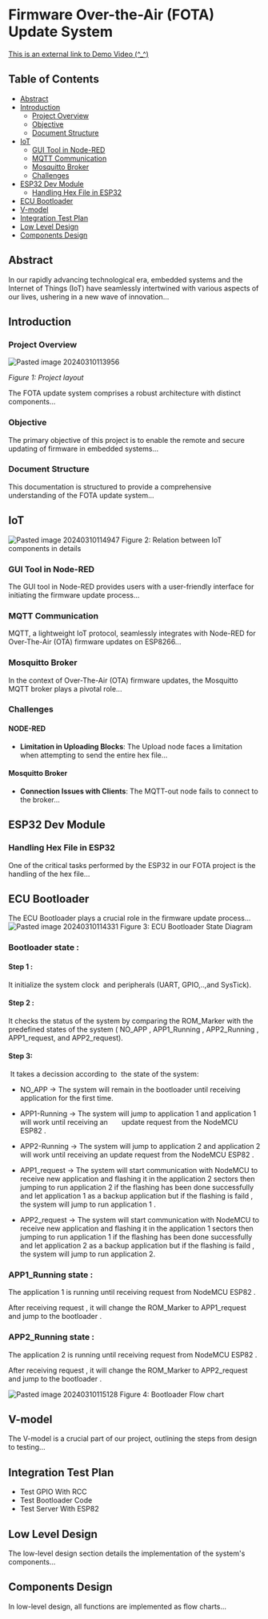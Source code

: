 # Firmware Over-the-Air (FOTA) Update System
[This is an external link to Demo Video (^_^)](https://www.youtube.com/watch?v=PTmDw_H42_c)
## Table of Contents
- [Abstract](#abstract)
- [Introduction](#introduction)
  - [Project Overview](#project-overview)
  - [Objective](#objective)
  - [Document Structure](#document-structure)
- [IoT](#iot)
  - [GUI Tool in Node-RED](#gui-tool-in-node-red)
  - [MQTT Communication](#mqtt-communication)
  - [Mosquitto Broker](#mosquitto-broker)
  - [Challenges](#challenges)
- [ESP32 Dev Module](#esp32-dev-module)
  - [Handling Hex File in ESP32](#handling-hex-file-in-esp32)
- [ECU Bootloader](#ecu-bootloader)
- [V-model](#v-model)
- [Integration Test Plan](#integration-test-plan)
- [Low Level Design](#low-level-design)
- [Components Design](#components-design)

## Abstract

In our rapidly advancing technological era, embedded systems and the Internet of Things (IoT) have seamlessly intertwined with various aspects of our lives, ushering in a new wave of innovation...

## Introduction

### Project Overview
  ![Pasted image 20240310113956](https://github.com/Islam-Alabassy/FOTA/assets/149616454/59d1d2c3-9b0b-46c7-9d4e-2bbd0a3aab4b)

*Figure 1: Project layout*  

The FOTA update system comprises a robust architecture with distinct components...

### Objective

The primary objective of this project is to enable the remote and secure updating of firmware in embedded systems...

### Document Structure

This documentation is structured to provide a comprehensive understanding of the FOTA update system...

## IoT
![Pasted image 20240310114947](https://github.com/Islam-Alabassy/FOTA/assets/149616454/610e6a39-ab4d-4e5a-b444-08911e74bc3a)
Figure 2: Relation between IoT components in details
### GUI Tool in Node-RED

The GUI tool in Node-RED provides users with a user-friendly interface for initiating the firmware update process...

### MQTT Communication

MQTT, a lightweight IoT protocol, seamlessly integrates with Node-RED for Over-The-Air (OTA) firmware updates on ESP8266...

### Mosquitto Broker

In the context of Over-The-Air (OTA) firmware updates, the Mosquitto MQTT broker plays a pivotal role...

### Challenges

#### NODE-RED

- **Limitation in Uploading Blocks**: The Upload node faces a limitation when attempting to send the entire hex file...

#### Mosquitto Broker

- **Connection Issues with Clients**: The MQTT-out node fails to connect to the broker...

## ESP32 Dev Module

### Handling Hex File in ESP32

One of the critical tasks performed by the ESP32 in our FOTA project is the handling of the hex file...

## ECU Bootloader

The ECU Bootloader plays a crucial role in the firmware update process...
![Pasted image 20240310114331](https://github.com/Islam-Alabassy/FOTA/assets/149616454/9b33da2b-628f-4cb9-b803-0ab79b5b218a)
Figure 3: ECU Bootloader State Diagram

### Bootloader state :

#### Step 1 :
It initialize the system clock  and peripherals (UART, GPIO,..,and SysTick).

#### Step 2 :
It checks the status of the system by comparing the ROM_Marker with the predefined states of the system ( NO_APP , APP1_Running , APP2_Running , APP1_request, and APP2_request).

#### Step 3:
 It takes a decission according to  the state of the system:

* NO_APP → The system will remain in the bootloader until receiving application for the first time.

* APP1-Running → The system will jump to application 1 and application 1 will work until receiving an       update request from the NodeMCU ESP82 .

* APP2-Running → The system will jump to application 2 and application 2 will work until receiving an update request from the NodeMCU ESP82 .

* APP1_request → The system will start communication with NodeMCU to receive new application and flashing it in the application 2 sectors then jumping to run application 2 if the flashing has been done successfully and let application 1 as a backup application but if the flashing is faild , the system will jump to run application 1 .

* APP2_request → The system will start communication with NodeMCU to receive new application and flashing it in the application 1 sectors then jumping to run application 1 if the flashing has been done successfully and let application 2 as a backup application but if the flashing is faild , the system will jump to run application 2.

### APP1_Running state :

The application 1 is running until receiving request from NodeMCU ESP82 .

After receiving request , it will change the ROM_Marker to APP1_request and jump to the bootloader .

### APP2_Running state :

The application 2 is running until receiving request from NodeMCU ESP82 .

After receiving request , it will change the ROM_Marker to APP2_request and jump to the bootloader .

![Pasted image 20240310115128](https://github.com/Islam-Alabassy/FOTA/assets/149616454/a7089df1-7c9e-4ba4-ba99-cdaca4248ec3)
Figure 4: Bootloader Flow chart

## V-model

The V-model is a crucial part of our project, outlining the steps from design to testing...

## Integration Test Plan

- Test GPIO With RCC
- Test Bootloader Code
- Test Server With ESP82

## Low Level Design

The low-level design section details the implementation of the system's components...

## Components Design

In low-level design, all functions are implemented as flow charts...


